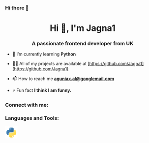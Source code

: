 ### Hi there 👋

<h1 align="center">Hi 👋, I'm Jagna1</h1>
<h3 align="center">A passionate frontend developer from UK</h3>

- 🌱 I’m currently learning **Python**

- 👨‍💻 All of my projects are available at [https://github.com/Jagna1](https://github.com/Jagna1)

- 📫 How to reach me **aguniax.al@googlemail.com**

- ⚡ Fun fact **I think I am funny.**

<h3 align="left">Connect with me:</h3>
<p align="left">
</p>

<h3 align="left">Languages and Tools:</h3>
<p align="left"> <a href="https://www.python.org" target="_blank" rel="noreferrer"> <img src="https://raw.githubusercontent.com/devicons/devicon/master/icons/python/python-original.svg" alt="python" width="40" height="40"/> </a> </p>
